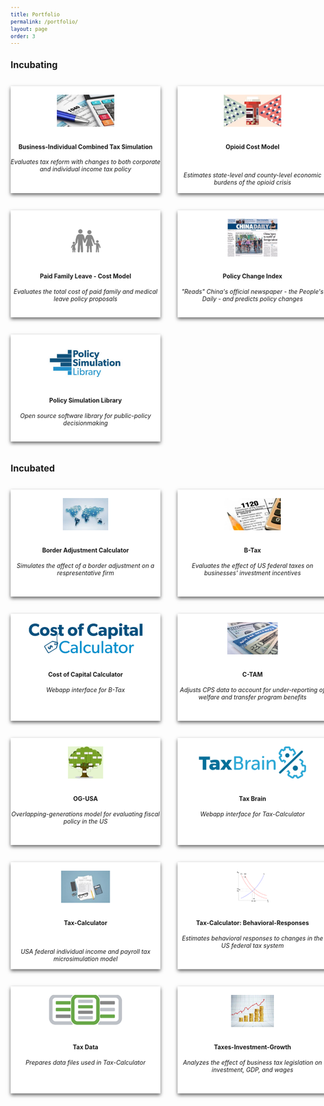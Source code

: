 ```yaml
---
title: Portfolio
permalink: /portfolio/
layout: page
order: 3
---
```

<style>
.wrap{
	width: 1000px; 
}
.card{
	box-shadow: 0 4px 8px 0 rgba(0,0,0,0.6);
	transition: 0.4s;
	width: 350px;
	height: 250px;
	background:#fff;
	text-align:center;
	float:left;
	margin: 20px 40px 20px 0px;
}
.cardlast{
	box-shadow: 0 4px 8px 0 rgba(0,0,0,0.6);
	transition: 0.4s;
	width: 350px;
	height: 250px;
	background:#fff;
	text-align:center;
	float:left;
	margin: 20px 400px 50px 0px;
}
</style>

## **Incubating**

<div class ="wrap">
	<div class ="card">
		<img src ="/images/tax_form.jpg"  style="height:30%; margin:20px 0px 15px 0px">
		<div class ="container">
			<h4><b>Business-Individual Combined Tax Simulation</b></h4>
			<p><i>Evaluates tax reform with changes to both corporate and individual income tax policy</i></p>
		</div>
	</div>
	<div class ="card">
		<img src ="/images/opioid.jpg" style="height:30%; margin:20px 0px 15px 0px">
		<div class ="container">
			<h4><b>Opioid Cost Model</b></h4>
			<br>
			<p><i>Estimates state-level and county-level economic burdens of the opioid crisis</i></p>
		</div>
	</div>
	<div class ="card">
		<img src ="/images/pfl.png" style="height:35%; margin:20px 0px 15px 0px">
		<div class ="container">
			<h4><b>Paid Family Leave - Cost Model</b></h4>
			<p><i>Evaluates the total cost of paid family and medical leave policy proposals</i></p>
		</div>
	</div>
	<div class ="card">
		<img src ="/images/pci.jpg" style="height:35%; margin:20px 0px 15px 0px">
		<div class ="container">
			<h4><b>Policy Change Index</b></h4>
			<p><i>"Reads" China's official newspaper - the People's Daily - and predicts policy changes</i></p>
		</div>
	</div>
	<div class ="cardlast">
		<img src ="/images/psl" style="height:35%; margin:20px 0px 15px 0px">
		<div class ="container">
			<h4><b>Policy Simulation Library</b></h4>
			<p><i>Open source software library for public-policy decisionmaking</i></p>
		</div>
	</div>
</div>

## **Incubated**

<div class ="wrap">
	<div class ="card">
		<img src ="/images/bac.jpg"  style="height:30%; margin:20px 0px 15px 0px">
		<div class ="container">
			<h4><b>Border Adjustment Calculator</b></h4>
			<p><i>Simulates the affect of a border adjustment on a respresentative firm</i></p>
		</div>
	</div>
	<div class ="card">
		<img src ="/images/btax.jpg"  style="height:30%; margin:20px 0px 15px 0px">
		<div class ="container">
			<h4><b>B-Tax</b></h4>
			<p><i>Evaluates the effect of US federal taxes on businesses' investment incentives</i></p>
		</div>
	</div>
		<div class ="card">
		<img src ="/images/ccc.png"  style="height:30%; margin:20px 0px 15px 0px">
		<div class ="container">
			<h4><b>Cost of Capital Calculator</b></h4>
			<p><i>Webapp interface for B-Tax</i></p>
		</div>
	</div>
	<div class ="card">
		<img src ="/images/C-TAM.jpg" style="height:30%; margin:20px 0px 15px 0px">
		<div class ="container">
			<h4><b>C-TAM</b></h4>
			<p><i>Adjusts CPS data to account for under-reporting of welfare and transfer program benefits</i></p>
		</div>
	</div>
		<div class ="card">
		<img src ="/images/ogusa.jpg" style="height:30%; margin:20px 0px 15px 0px">
		<div class ="container">
			<h4><b>OG-USA</b></h4>
			<p><i>Overlapping-generations model for evaluating fiscal policy in the US</i></p>
		</div>
	</div>
	<div class ="card">
		<img src ="/images/taxbrain.png" style="height:30%; margin:20px 0px 15px 0px">
		<div class ="container">
			<h4><b>Tax Brain</b></h4>
			<p><i>Webapp interface for Tax-Calculator</i></p>
		</div>
	</div>
		<div class ="card">
		<img src ="/images/taxcalc.jpg" style="height:30%; margin:20px 0px 15px 0px">
		<div class ="container">
			<h4><b>Tax-Calculator</b></h4>
			<br>
			<p><i>USA federal individual income and payroll tax microsimulation model</i></p>
		</div>
	</div>
		<div class ="card">
		<img src ="/images/behresp.png" style="height:30%; margin:20px 0px 15px 0px">
		<div class ="container">
			<h4><b>Tax-Calculator: Behavioral-Responses</b></h4>
			<p><i>Estimates behavioral responses to changes in the US federal tax system</i></p>
		</div>
	</div>
		<div class ="card">
		<img src ="/images/taxdata.png" style="height:30%; margin:20px 0px 15px 0px">
		<div class ="container">
			<h4><b>Tax Data</b></h4>
			<p><i>Prepares data files used in Tax-Calculator</i></p>
		</div>
	</div>
		<div class ="card">
		<img src ="/images/taxes-investments-growth.jpg" style="height:30%; margin:20px 0px 15px 0px">
		<div class ="container">
			<h4><b>Taxes-Investment-Growth</b></h4>
			<p><i>Analyzes the effect of business tax legislation on investment, GDP, and wages</i></p>
		</div>
	</div>
</div>


